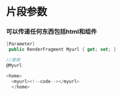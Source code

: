 # 片段参数

### 可以传递任何东西包括html和组件

```c#
[Parameter]
 public RenderFragment Myurl { get; set; }
```

```c#
//使用
@Myurl
```

```c#
<home>
  <myurl><!--code--></myurl>
  </home>
```

